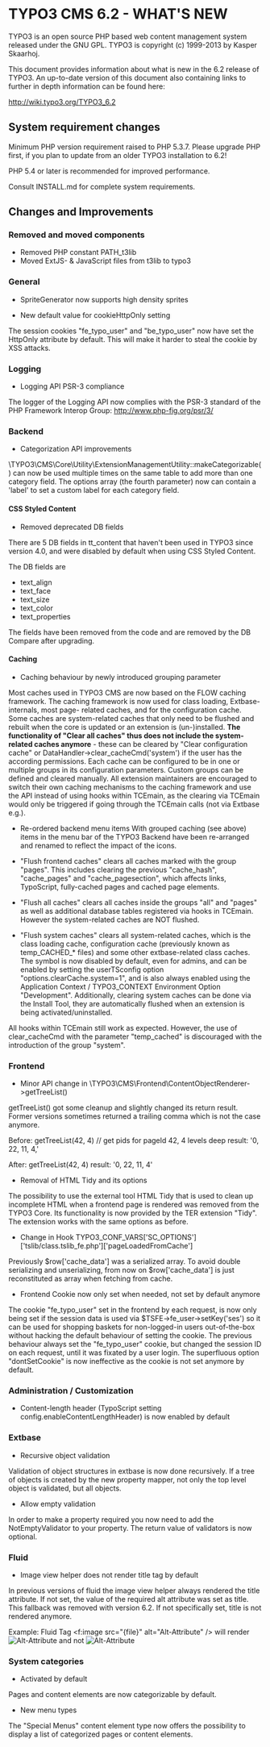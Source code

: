 TYPO3 CMS 6.2 - WHAT'S NEW
==========================

TYPO3 is an open source PHP based web content management system released
under the GNU GPL. TYPO3 is copyright (c) 1999-2013 by Kasper Skaarhoj.

This document provides information about what is new in the 6.2 release
of TYPO3. An up-to-date version of this document also containing links to
further in depth information can be found here:

http://wiki.typo3.org/TYPO3_6.2

System requirement changes
--------------------------

Minimum PHP version requirement raised to PHP 5.3.7. Please upgrade PHP first,
if you plan to update from an older TYPO3 installation to 6.2!

PHP 5.4 or later is recommended for improved performance.

Consult INSTALL.md for complete system requirements.

Changes and Improvements
------------------------

### Removed and moved components

* Removed PHP constant PATH_t3lib
* Moved ExtJS- & JavaScript files from t3lib to typo3

### General

* SpriteGenerator now supports high density sprites

* New default value for cookieHttpOnly setting

The session cookies "fe_typo_user" and "be_typo_user" now have set the
HttpOnly attribute by default.  This will make it harder to steal the cookie
by XSS attacks.

### Logging

* Logging API PSR-3 compliance

The logger of the Logging API now complies with the PSR-3 standard of the
PHP Framework Interop Group: http://www.php-fig.org/psr/3/

### Backend

* Categorization API improvements

\TYPO3\CMS\Core\Utility\ExtensionManagementUtility::makeCategorizable() can now
be used multiple times on the same table to add more than one category field.
The options array (the fourth parameter) now can contain a 'label' to set a
custom label for each category field.


#### CSS Styled Content

* Removed deprecated DB fields

There are 5 DB fields in tt_content that haven't been used in TYPO3 since
version 4.0, and were disabled by default when using CSS Styled Content.

The DB fields are
  - text_align
  - text_face
  - text_size
  - text_color
  - text_properties

The fields have been removed from the code and are removed by the
DB Compare after upgrading.


#### Caching

* Caching behaviour by newly introduced grouping parameter

Most caches used in TYPO3 CMS are now based on the FLOW caching framework. The
caching framework is now used for class loading, Extbase-internals, most page-
related caches, and for the configuration cache. Some caches are system-related
caches that only need to be flushed and rebuilt when the core is updated or
an extension is (un-)installed. **The functionality of "Clear all caches" thus
does not include the system-related caches anymore** - these can be cleared by
"Clear configuration cache" or DataHandler->clear_cacheCmd('system') if the
user has the according permissions. Each cache can be configured to be in one or
multiple groups in its configuration parameters. Custom groups can be defined
and cleared manually.
All extension maintainers are encouraged to switch their own caching mechanisms
to the caching framework and use the API instead of using hooks within TCEmain,
as the clearing via TCEmain would only be triggered if going through
the TCEmain calls (not via Extbase e.g.).

* Re-ordered backend menu items
With grouped caching (see above) items in the menu bar of the TYPO3 Backend
have been re-arranged and renamed to reflect the impact of the icons.

 - "Flush frontend caches" clears all caches marked with the group "pages".
 This includes clearing the previous "cache_hash", "cache_pages" and
 "cache_pagesection", which affects links, TypoScript, fully-cached pages and
 cached page elements.

 - "Flush all caches" clears all caches inside the groups "all" and "pages"
 as well as additional database tables registered via hooks in TCEmain. However
 the system-related caches are NOT flushed.

 - "Flush system caches" clears all system-related caches, which is the class
 loading cache, configuration cache (previously known as temp_CACHED_* files)
 and some other extbase-related class caches. The symbol is now disabled
 by default, even for admins, and can be enabled by setting the userTSconfig
 option "options.clearCache.system=1", and is also always enabled using
 the Application Context / TYPO3_CONTEXT Environment Option "Development".
 Additionally, clearing system caches can be done via the Install Tool, they
 are automatically flushed when an extension is being activated/uninstalled.

All hooks within TCEmain still work as expected. However, the use of
clear_cacheCmd with the parameter "temp_cached" is discouraged with
the introduction of the group "system".


### Frontend

* Minor API change in \TYPO3\CMS\Frontend\ContentObjectRenderer->getTreeList()

getTreeList() got some cleanup and slightly changed its return result. Former
versions sometimes returned a trailing comma which is not the case anymore.

Before:
getTreeList(42, 4) // get pids for pageId 42, 4 levels deep
result: '0, 22, 11, 4,'

After:
getTreeList(42, 4)
result: '0, 22, 11, 4'

* Removal of HTML Tidy and its options

The possibility to use the external tool HTML Tidy that is used to clean up
incomplete HTML when a frontend page is rendered was removed from the TYPO3
Core. Its functionality is now provided by the TER extension "Tidy".
The extension works with the same options as before.

* Change in Hook TYPO3_CONF_VARS['SC_OPTIONS']['tslib/class.tslib_fe.php']['pageLoadedFromCache']

Previously $row['cache_data'] was a serialized array. To avoid double serializing and unserializing,
from now on $row['cache_data'] is just reconstituted as array when fetching from cache.

* Frontend Cookie now only set when needed, not set by default anymore

The cookie "fe_typo_user" set in the frontend by each request, is now only
being set if the session data is used via $TSFE->fe_user->setKey('ses')
so it can be used for shopping baskets for non-logged-in users
out-of-the-box without hacking the default behaviour of setting the
cookie.
The previous behaviour always set the "fe_typo_user" cookie, but changed
the session ID on each request, until it was fixated by a user login.
The superfluous option "dontSetCookie" is now ineffective as the cookie
is not set anymore by default.

### Administration / Customization

* Content-length header (TypoScript setting config.enableContentLengthHeader)
  is now enabled by default

### Extbase

* Recursive object validation

Validation of object structures in extbase is now done recursively. If a tree
of objects is created by the new property mapper, not only the top level object
is validated, but all objects.

* Allow empty validation

In order to make a property required you now need to add the NotEmptyValidator
to your property. The return value of validators is now optional.

### Fluid

* Image view helper does not render title tag by default

In previous versions of fluid the image view helper always rendered the
title attribute. If not set, the value of the required alt attribute was set as
title.
This fallback was removed with version 6.2. If not specifically set, title
is not rendered anymore.

Example:
  Fluid Tag
    <f:image src="{file}" alt="Alt-Attribute" />
  will render
    <img src="fileadmin/xxxx.jpg" alt="Alt-Attribute" />
  and not
    <img src="fileadmin/xxxx.jpg" alt="Alt-Attribute" title="Alt-Attribute" />

### System categories

* Activated by default

Pages and content elements are now categorizable by default.

* New menu types

The "Special Menus" content element type now offers the possibility to display
a list of categorized pages or content elements.
